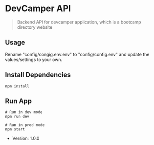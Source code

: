 # DevCamper API

> Backend API for devcamper application, which is a bootcamp directory website

## Usage

Rename "config/congig.env.env" to "config/config.env" and update the values/settings to your own.

## Install Dependencies

```
npm install
```

## Run App

```
# Run in dev mode
npm run dev

# Run in prod mode
npm start
```

- Version: 1.0.0
